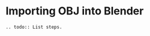 <!---
title: Importing OBJ into Blender
path: /buildtheearth/rendering/mineways
version: 1.0.0
authors:
    - @VapoR
--->

# Importing OBJ into Blender
```eval_rst
.. todo:: List steps.
```